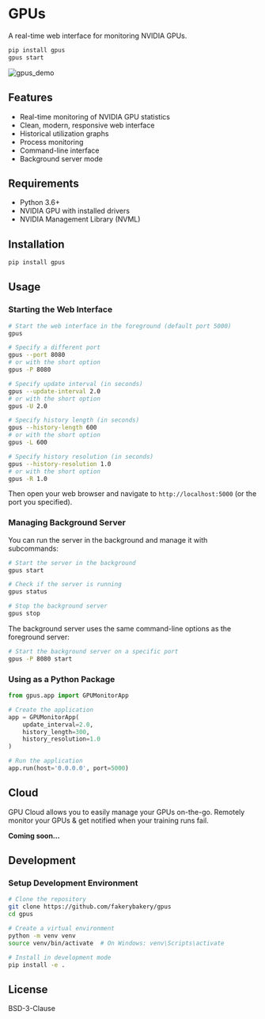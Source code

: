# GPUs

A real-time web interface for monitoring NVIDIA GPUs.

```bash
pip install gpus
gpus start
```

![gpus_demo](https://github.com/user-attachments/assets/4f92d8b0-2937-4cdd-947f-9366d11370a1)

## Features

- Real-time monitoring of NVIDIA GPU statistics
- Clean, modern, responsive web interface
- Historical utilization graphs
- Process monitoring
- Command-line interface
- Background server mode

## Requirements

- Python 3.6+
- NVIDIA GPU with installed drivers
- NVIDIA Management Library (NVML)

## Installation

```bash
pip install gpus
```

## Usage

### Starting the Web Interface

```bash
# Start the web interface in the foreground (default port 5000)
gpus

# Specify a different port
gpus --port 8080
# or with the short option
gpus -P 8080

# Specify update interval (in seconds)
gpus --update-interval 2.0
# or with the short option
gpus -U 2.0

# Specify history length (in seconds)
gpus --history-length 600
# or with the short option
gpus -L 600

# Specify history resolution (in seconds)
gpus --history-resolution 1.0
# or with the short option
gpus -R 1.0
```

Then open your web browser and navigate to `http://localhost:5000` (or the port you specified).

### Managing Background Server

You can run the server in the background and manage it with subcommands:

```bash
# Start the server in the background
gpus start

# Check if the server is running
gpus status

# Stop the background server
gpus stop
```

The background server uses the same command-line options as the foreground server:

```bash
# Start the background server on a specific port
gpus -P 8080 start
```

### Using as a Python Package

```python
from gpus.app import GPUMonitorApp

# Create the application
app = GPUMonitorApp(
    update_interval=2.0,
    history_length=300,
    history_resolution=1.0
)

# Run the application
app.run(host='0.0.0.0', port=5000)
```

## Cloud

GPU Cloud allows you to easily manage your GPUs on-the-go. Remotely monitor your GPUs & get notified when your training runs fail.

**Coming soon...**

## Development

### Setup Development Environment

```bash
# Clone the repository
git clone https://github.com/fakerybakery/gpus
cd gpus

# Create a virtual environment
python -m venv venv
source venv/bin/activate  # On Windows: venv\Scripts\activate

# Install in development mode
pip install -e .
```

## License

BSD-3-Clause

